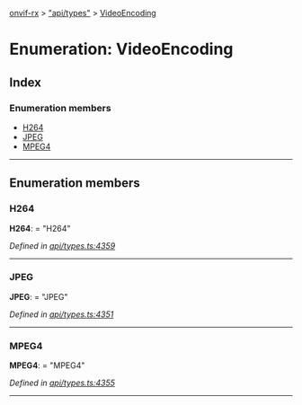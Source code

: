 [onvif-rx](../README.md) > ["api/types"](../modules/_api_types_.md) > [VideoEncoding](../enums/_api_types_.videoencoding.md)

# Enumeration: VideoEncoding

## Index

### Enumeration members

* [H264](_api_types_.videoencoding.md#h264)
* [JPEG](_api_types_.videoencoding.md#jpeg)
* [MPEG4](_api_types_.videoencoding.md#mpeg4)

---

## Enumeration members

<a id="h264"></a>

###  H264

**H264**:  = "H264"

*Defined in [api/types.ts:4359](https://github.com/patrickmichalina/onvif-rx/blob/3ab1739/src/api/types.ts#L4359)*

___
<a id="jpeg"></a>

###  JPEG

**JPEG**:  = "JPEG"

*Defined in [api/types.ts:4351](https://github.com/patrickmichalina/onvif-rx/blob/3ab1739/src/api/types.ts#L4351)*

___
<a id="mpeg4"></a>

###  MPEG4

**MPEG4**:  = "MPEG4"

*Defined in [api/types.ts:4355](https://github.com/patrickmichalina/onvif-rx/blob/3ab1739/src/api/types.ts#L4355)*

___

